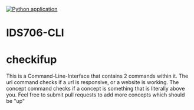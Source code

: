 [![Python application](https://github.com/satvikk/IDS706-CLI/actions/workflows/python-app.yml/badge.svg?branch=main)](https://github.com/satvikk/IDS706-CLI/actions/workflows/python-app.yml)

# IDS706-CLI  

# checkifup  

This is a Command-Line-Interface that contains 2 commands within it. The url command checks if a url is responsive, or a website is working. The concept command checks if a concept is something that is literally above you. Feel free to submit pull requests to add more concepts which should be "up"
